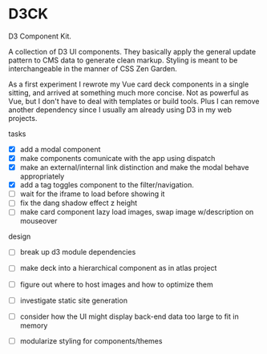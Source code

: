 # D3CK

D3 Component Kit.

A collection of D3 UI components.
They basically apply the general update pattern to CMS data to generate clean markup.
Styling is meant to be interchangeable in the manner of CSS Zen Garden.

As a first experiment I rewrote my Vue card deck components in a single sitting, and arrived at something much more concise. Not as powerful as Vue, but I don't have to deal with templates or build tools. Plus I can remove another dependency since I usually am already using D3 in my web projects.

tasks
 - [x] add a modal component
 - [x] make components comunicate with the app using dispatch
 - [x] make an external/internal link distinction and make the modal behave appropriately
 - [x] add a tag toggles component to the filter/navigation.
 - [ ] wait for the iframe to load before showing it
 - [ ] fix the dang shadow effect z height
 - [ ] make card component lazy load images, swap image w/description on mouseover

 design
 - [ ] break up d3 module dependencies
 - [ ] make deck into a hierarchical component as in atlas project
 - [ ] figure out where to host images and how to optimize them
 - [ ] investigate static site generation
 - [ ] consider how the UI might display back-end data too large to fit in memory
 - [ ] modularize styling for components/themes



 
